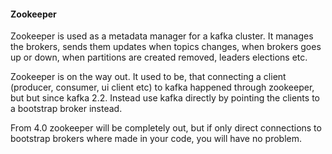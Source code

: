 #### Zookeeper

Zookeeper is used as a metadata manager for a kafka cluster. It manages the brokers, sends them updates when topics changes, when brokers goes up or down, when partitions are created removed, leaders elections etc.

Zookeeper is on the way out. It used to be, that connecting a client (producer, consumer, ui client etc) to kafka happened through zookeeper, but but since kafka 2.2. Instead use kafka directly by pointing the clients to a bootstrap broker instead.

From 4.0 zookeeper will be completely out, but if only direct connections to bootstrap brokers where made in your code, you will have no problem.

